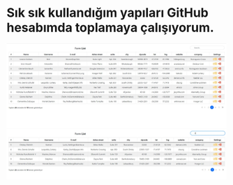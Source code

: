 # Sık sık kullandığım yapıları GitHub hesabımda toplamaya çalışıyorum.

![](src/image/tableList.jpg)
![](src/image/tableListSearch.jpg)